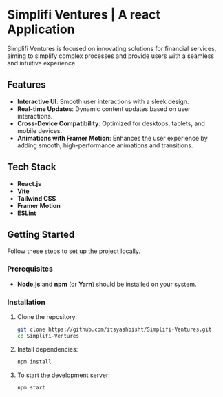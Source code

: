 # Simplifi Ventures | A react Application

Simplifi Ventures is focused on innovating solutions for financial services, aiming to simplify complex processes and provide users with a seamless and intuitive experience.

## Features

- **Interactive UI**: Smooth user interactions with a sleek design.
- **Real-time Updates**: Dynamic content updates based on user interactions.
- **Cross-Device Compatibility**: Optimized for desktops, tablets, and mobile devices.
- **Animations with Framer Motion**: Enhances the user experience by adding smooth, high-performance animations and transitions.

## Tech Stack

- **React.js**
- **Vite**
- **Tailwind CSS**
- **Framer Motion**
- **ESLint**

## Getting Started

Follow these steps to set up the project locally.

### Prerequisites

- **Node.js** and **npm** (or **Yarn**) should be installed on your system.

### Installation

1. Clone the repository:
   ```bash
   git clone https://github.com/itsyashbisht/Simplifi-Ventures.git
   cd Simplifi-Ventures
   
2. Install dependencies:
   ```bash
   npm install
   
3. To start the development server:
   ```bash
   npm start
